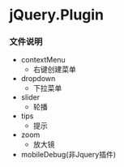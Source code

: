 jQuery.Plugin
=============

### 文件说明

 - contextMenu
 	- 右键创建菜单
 - dropdown
 	- 下拉菜单
 - slider
 	- 轮播
 - tips
 	- 提示
 - zoom 
 	- 放大镜
 - mobileDebug(非Jquery插件)
